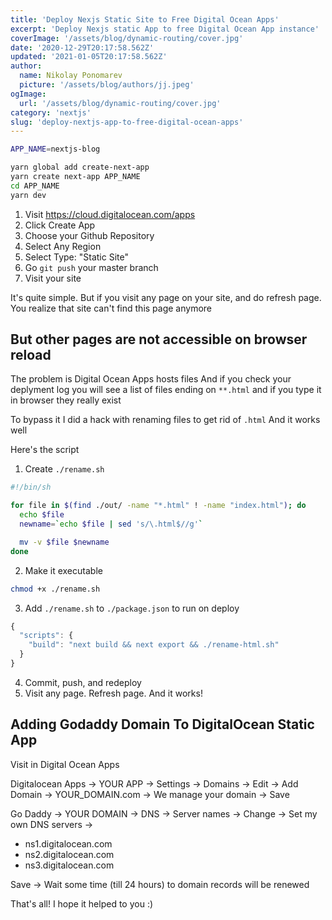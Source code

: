 ```yaml
---
title: 'Deploy Nexjs Static Site to Free Digital Ocean Apps'
excerpt: 'Deploy Nexjs static App to free Digital Ocean App instance'
coverImage: '/assets/blog/dynamic-routing/cover.jpg'
date: '2020-12-29T20:17:58.562Z'
updated: '2021-01-05T20:17:58.562Z'
author:
  name: Nikolay Ponomarev
  picture: '/assets/blog/authors/jj.jpeg'
ogImage:
  url: '/assets/blog/dynamic-routing/cover.jpg'
category: 'nextjs'
slug: 'deploy-nextjs-app-to-free-digital-ocean-apps'
---
```


```sh
APP_NAME=nextjs-blog

yarn global add create-next-app
yarn create next-app APP_NAME
cd APP_NAME
yarn dev
```

1. Visit <https://cloud.digitalocean.com/apps>
1. Click Create App
1. Choose your Github Repository
1. Select Any Region
1. Select Type: "Static Site"
1. Go `git push` your master branch
1. Visit your site

It's quite simple. But if you visit any page on your site, and
do refresh page.
You realize that site can't find this page anymore

## But other pages are not accessible on browser reload

The problem is Digital Ocean Apps hosts files
And if you check your deplyment log you will see a list of files
ending on `**.html` and if you type it in browser they really exist

To bypass it I did a hack with renaming files to get rid of `.html`
And it works well

Here's the script

1. Create `./rename.sh`

```sh
#!/bin/sh

for file in $(find ./out/ -name "*.html" ! -name "index.html"); do
  echo $file
  newname=`echo $file | sed 's/\.html$//g'`

  mv -v $file $newname
done
```

2. Make it executable

```sh
chmod +x ./rename.sh
```

3. Add `./rename.sh` to  `./package.json` to run on deploy

```javascript
{
  "scripts": {
    "build": "next build && next export && ./rename-html.sh"
  }
}
```

4. Commit, push, and redeploy
5. Visit any page. Refresh page. And it works!

## Adding Godaddy Domain To DigitalOcean Static App

Visit in Digital Ocean Apps

Digitalocean Apps -> YOUR APP -> Settings -> Domains -> Edit -> Add Domain -> YOUR_DOMAIN.com -> We manage your domain -> Save

Go Daddy -> YOUR DOMAIN -> DNS -> Server names -> Change -> Set my own DNS servers ->

- ns1.digitalocean.com
- ns2.digitalocean.com
- ns3.digitalocean.com

Save -> Wait some time (till 24 hours) to domain records will be renewed

That's all! I hope it helped to you :)

